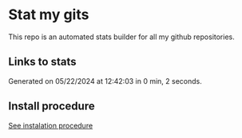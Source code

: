 # Stat my gits

This repo is an automated stats builder for all my github repositories.

## Links to stats


Generated on 05/22/2024 at 12:42:03 in 0 min, 2 seconds.

## Install procedure

[See instalation procedure](./src/install.md)

